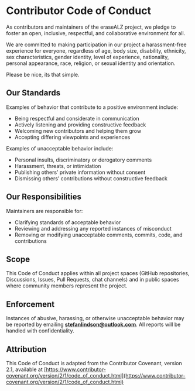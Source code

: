 # Contributor Code of Conduct

As contributors and maintainers of the eraseALZ project, we pledge to foster an open, inclusive, respectful, and collaborative environment for all.

We are committed to making participation in our project a harassment-free experience for everyone, regardless of age, body size, disability, ethnicity, sex characteristics, gender identity, level of experience, nationality, personal appearance, race, religion, or sexual identity and orientation.

Please be nice, its that simple.

## Our Standards

Examples of behavior that contribute to a positive environment include:
- Being respectful and considerate in communication
- Actively listening and providing constructive feedback
- Welcoming new contributors and helping them grow
- Accepting differing viewpoints and experiences

Examples of unacceptable behavior include:
- Personal insults, discriminatory or derogatory comments
- Harassment, threats, or intimidation
- Publishing others’ private information without consent
- Dismissing others’ contributions without constructive feedback

## Our Responsibilities

Maintainers are responsible for:
- Clarifying standards of acceptable behavior
- Reviewing and addressing any reported instances of misconduct
- Removing or modifying unacceptable comments, commits, code, and contributions

## Scope

This Code of Conduct applies within all project spaces (GitHub repositories, Discussions, Issues, Pull Requests, chat channels) and in public spaces where community members represent the project.

## Enforcement

Instances of abusive, harassing, or otherwise unacceptable behavior may be reported by emailing **stefanlindson@outlook.com**. All reports will be handled with confidentiality.

## Attribution

This Code of Conduct is adapted from the Contributor Covenant, version 2.1, available at [https://www.contributor-covenant.org/version/2/1/code_of_conduct.html](https://www.contributor-covenant.org/version/2/1/code_of_conduct.html)
